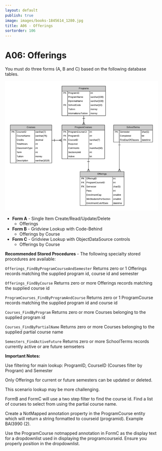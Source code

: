 ```yaml
---
layout: default
publish: true
image: images/books-1845614_1280.jpg
title: A06 - Offerings
sortorder: 106
---
```

# A06: Offerings

You must do three forms (A, B and C) based on the following database tables.

![](A06.png)

- **Form A** - Single Item Create/Read/Update/Delete
  - Offerings
- **Form B** - Gridview Lookup with Code-Behind
  - Offerings by Course
- **Form C** - Gridview Lookup with ObjectDataSource controls
  - Offerings by Course

**Recommended Stored Procedures** - The following specialty stored procedures are available:

`Offerings_FindByProgramCourseAndSemester` Returns zero or 1 Offerings records matching the supplied program id, course id and semester

`Offerings_FindByCourse` Returns zero or more Offerings records matching the supplied course id

`ProgramCourses_FindByProgramAndCourse` Returns zero or 1 ProgramCourse records matching the supplied program id and course id

`Courses_FindByProgram` Returns zero or more Courses belonging to the supplied program id

`Courses_FindByPartialName` Returns zero or more Courses belonging to the supplied partial course name

`Semesters_FindActiveFuture` Returns zero or more SchoolTerms records currently active or are future semseters

**Important Notes:** 

Use filtering for main lookup: ProgramID, CourseID (Courses filter by Program) and Semester

Only Offerings for current or future semesters can be updated or deleted.

This scenario lookup may be more challenging. 

FormB and FormC will use a two step filter to find the course id. Find a list of courses to select from using the partial course name.

Create a NotMapped annotation property in the ProgramCourse entity which will return a string formatted to  courseid (programid). Example BAI3990 (2).

Use the ProgramCourse notmapped annotation in FormC as the display text for a dropdownlist used in displaying the programcourseid. Ensure you properly position in the dropdownlist.
